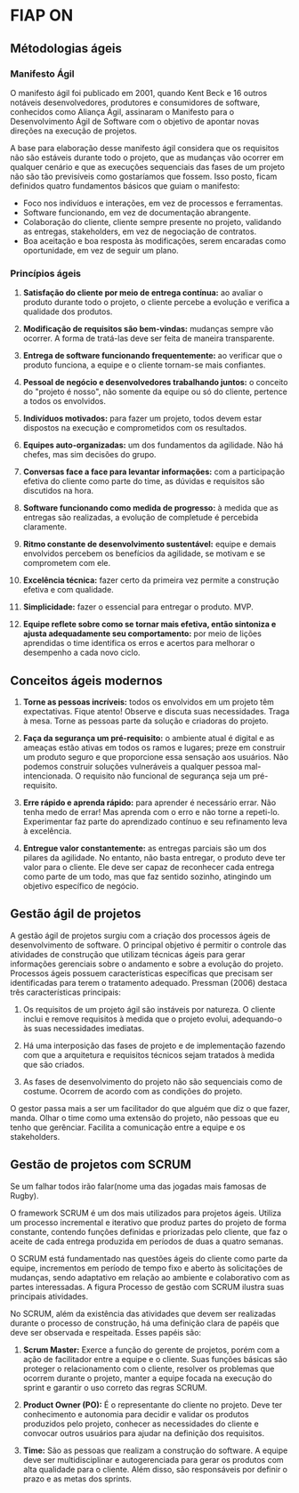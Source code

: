 # FIAP ON

## Métodologias ágeis

### Manifesto Ágil

O manifesto ágil foi publicado em 2001, quando Kent Beck e 16 outros notáveis desenvolvedores, produtores e consumidores de software, conhecidos como Aliança Ágil, assinaram o Manifesto para o Desenvolvimento Ágil de Software com o objetivo de apontar novas direções na execução de projetos.

A base para elaboração desse manifesto ágil considera que os requisitos não são estáveis durante todo o projeto, que as mudanças vão ocorrer em qualquer cenário e que as execuções sequenciais das fases de um projeto não são tão previsíveis como gostaríamos que fossem. Isso posto, ficam definidos quatro fundamentos básicos que guiam o manifesto:
  - Foco nos indivíduos e interações, em vez de processos e ferramentas.
  - Software funcionando, em vez de documentação abrangente.
  - Colaboração do cliente, cliente sempre presente no projeto, validando as entregas, stakeholders, em vez de negociação de contratos.
  - Boa aceitação e boa resposta às modificações, serem encaradas como oportunidade, em vez de seguir um plano.

### Princípios ágeis

1. **Satisfação do cliente por meio de entrega contínua:** ao avaliar o produto durante todo o projeto, o cliente percebe a evolução e verifica a qualidade dos produtos.

2. **Modificação de requisitos são bem-vindas:** mudanças sempre vão ocorrer. A forma de tratá-las deve ser feita de maneira transparente.

3. **Entrega de software funcionando frequentemente:** ao verificar que o produto funciona, a equipe e o cliente tornam-se mais confiantes.

4. **Pessoal de negócio e desenvolvedores trabalhando juntos:** o conceito do "projeto é nosso", não somente da equipe ou só do cliente, pertence a todos os envolvidos.

5. **Indivíduos motivados:** para fazer um projeto, todos devem estar dispostos na execução e comprometidos com os resultados.

6. **Equipes auto-organizadas:** um dos fundamentos da agilidade. Não há chefes, mas sim decisões do grupo.

7. **Conversas face a face para levantar informações:** com a participação efetiva do cliente como parte do time, as dúvidas e requisitos são discutidos na hora.

8. **Software funcionando como medida de progresso:** à medida que as entregas são realizadas, a evolução de completude é percebida claramente.

9. **Ritmo constante de desenvolvimento sustentável:** equipe e demais envolvidos percebem os benefícios da agilidade, se motivam e se comprometem com ele.

10. **Excelência técnica:** fazer certo da primeira vez permite a construção efetiva e com qualidade.

11. **Simplicidade:** fazer o essencial para entregar o produto. MVP.

12. **Equipe reflete sobre como se tornar mais efetiva, então sintoniza e ajusta adequadamente seu comportamento:** por meio de lições aprendidas o time identifica os erros e acertos para melhorar o desempenho a cada novo ciclo.

## Conceitos ágeis modernos

1. **Torne as pessoas incríveis:** todos os envolvidos em um projeto têm expectativas. Fique atento! Observe e discuta suas necessidades. Traga à mesa. Torne as pessoas parte da solução e criadoras do projeto.

2. **Faça da segurança um pré-requisito:** o ambiente atual é digital e as ameaças estão ativas em todos os ramos e lugares; preze em construir um produto seguro e que proporcione essa sensação aos usuários. Não podemos construir soluções vulneráveis a qualquer pessoa mal-intencionada. O requisito não funcional de segurança seja um pré-requisito.

3. **Erre rápido e aprenda rápido:** para aprender é necessário errar. Não tenha medo de errar! Mas aprenda com o erro e não torne a repeti-lo. Experimentar faz parte do aprendizado contínuo e seu refinamento leva à excelência.

4. **Entregue valor constantemente:** as entregas parciais são um dos pilares da agilidade. No entanto, não basta entregar, o produto deve ter valor para o cliente. Ele deve ser capaz de reconhecer cada entrega como parte de um todo, mas que faz sentido sozinho, atingindo um objetivo específico de negócio.

## Gestão ágil de projetos

A gestão ágil de projetos surgiu com a criação dos processos ágeis de desenvolvimento de software. O principal objetivo é permitir o controle das atividades de construção que utilizam técnicas ágeis para gerar informações gerenciais sobre o andamento e sobre a evolução do projeto.
Processos ágeis possuem características específicas que precisam ser identificadas para terem o tratamento adequado.
Pressman (2006) destaca três características principais:

  1. Os requisitos de um projeto ágil são instáveis por natureza. O cliente inclui e remove requisitos à medida que o projeto evolui, adequando-o às suas necessidades imediatas.

  2. Há uma interposição das fases de projeto e de implementação fazendo com que a arquitetura e requisitos técnicos sejam tratados à medida que são criados.

  3. As fases de desenvolvimento do projeto não são sequenciais como de costume. Ocorrem de acordo com as condições do projeto.

O gestor passa mais a ser um facilitador do que alguém que diz o que fazer, manda.
Olhar o time como uma extensão do projeto, não pessoas que eu tenho que gerênciar.
Facilita a comunicação entre a equipe e os stakeholders.

## Gestão de projetos com SCRUM
Se um falhar todos irão falar(nome uma das jogadas mais famosas de Rugby).

O framework SCRUM é um dos mais utilizados para projetos ágeis. Utiliza um processo incremental e iterativo que produz partes do projeto de forma constante, contendo funções definidas e priorizadas pelo cliente, que faz o aceite de cada entrega produzida em períodos de duas a quatro semanas.

O SCRUM está fundamentado nas questões ágeis do cliente como parte da equipe, incrementos em período de tempo fixo e aberto às solicitações de mudanças, sendo adaptativo em relação ao ambiente e colaborativo com as partes interessadas. A figura Processo de gestão com SCRUM ilustra suas principais atividades.

No SCRUM, além da existência das atividades que devem ser realizadas durante o processo de construção, há uma definição clara de papéis que deve ser observada e respeitada. Esses papéis são:

  1. **Scrum Master:** Exerce a função do gerente de projetos, porém com a ação de facilitador entre a equipe e o cliente. Suas funções básicas são proteger o relacionamento com o cliente, resolver os problemas que ocorrem durante o projeto, manter a equipe focada na execução do sprint e garantir o uso correto das regras SCRUM.

  2. **Product Owner (PO):** É o representante do cliente no projeto. Deve ter conhecimento e autonomia para decidir e validar os produtos produzidos pelo projeto, conhecer as necessidades do cliente e convocar outros usuários para ajudar na definição dos requisitos. 
  
  3. **Time:** São as pessoas que realizam a construção do software. A equipe deve ser multidisciplinar e autogerenciada para gerar os produtos com alta qualidade para o cliente. Além disso, são responsáveis por definir o prazo e as metas dos sprints.
